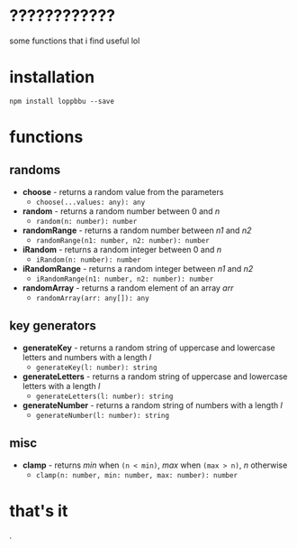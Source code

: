 # ????????????

some functions that i find useful lol

# installation

`npm install loppbbu --save`

# functions

## randoms

* **choose** - returns a random value from the parameters
    * `choose(...values: any): any`
* **random** - returns a random number between 0 and *n*
    * `random(n: number): number`
* **randomRange** - returns a random number between *n1* and *n2*
    * `randomRange(n1: number, n2: number): number`
* **iRandom** - returns a random integer between 0 and *n*
    * `iRandom(n: number): number`
* **iRandomRange** - returns a random integer between *n1* and *n2*
    * `iRandomRange(n1: number, n2: number): number`
* **randomArray** - returns a random element of an array *arr*
    * `randomArray(arr: any[]): any`

## key generators

* **generateKey** - returns a random string of uppercase and lowercase letters and numbers with a length *l*
    * `generateKey(l: number): string`
* **generateLetters** - returns a random string of uppercase and lowercase letters with a length  *l*
    * `generateLetters(l: number): string`
* **generateNumber** - returns a random string of numbers with a length *l*
    * `generateNumber(l: number): string`

## misc

* **clamp** - returns *min* when `(n < min)`, *max* when `(max > n)`, *n* otherwise
    * `clamp(n: number, min: number, max: number): number`

# that's it

.